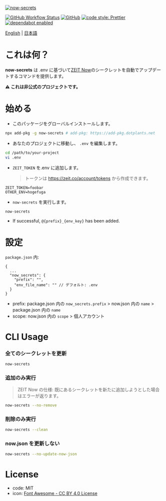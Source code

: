 [![now-secrets](https://i.imgur.com/vBAkYuW.png)](https://npm.im/now-secrets)

[![GitHub Workflow Status](https://img.shields.io/github/workflow/status/dotplants/now-secrets/Node%20CI?style=for-the-badge)](https://github.com/dotplants/now-secrets/actions)
[![GitHub](https://img.shields.io/github/license/dotplants/now-secrets?style=for-the-badge)](#license)
[![code style: Prettier](https://img.shields.io/badge/code_style-prettier-ff69b4.svg?style=for-the-badge&logo=prettier)](https://prettier.io/)
[![dependabot enabled](https://img.shields.io/badge/dependabot-enabled-0366D6.svg?style=for-the-badge&logo=dependabot)](https://github.com/dotplants/now-secrets/pulls?utf8=%E2%9C%93&q=is%3Apr+label%3Adependencies+)

[English](https://github.com/dotplants/now-secrets/blob/master/README.md) | [日本語](https://github.com/dotplants/now-secrets/blob/master/docs/README.ja.md)

# これは何？

**now-secrets** は .env に基づいて[ZEIT Now](https://zeit.co)のシークレットを自動でアップデートするコマンドを提供します。

**⚠ これは非公式のプロジェクトです。**

# 始める

- このパッケージをグローバルインストールします。

```bash
npx add-pkg -g now-secrets # add-pkg: https://add-pkg.dotplants.net
```

- あなたのプロジェクトに移動し、 `.env` を編集します。

```bash
cd /path/to/your-project
vi .env
```

- `ZEIT_TOKEN` を.env に追加します。
  > トークンは https://zeit.co/account/tokens から作成できます。

```
ZEIT_TOKEN=foobar
OTHER_ENV=hogefuga
```

- `now-secrets` を実行します。

```
now-secrets
```

- If successful, `@{prefix}_{env_key}` has been added.

# 設定

`package.json` 内:

```
{
  ...
  "now_secrets": {
    "prefix": "",
    "env_file_name": "" // デフォルト: .env
  }
}
```

- prefix: package.json 内の `now_secrets.prefix` > now.json 内の `name` > package.json 内の `name`
- scope: now.json 内の `scope` > 個人アカウント

# CLI Usage

### 全てのシークレットを更新

```bash
now-secrets
```

### 追加のみ実行

> ZEIT Now の仕様: 既にあるシークレットを新たに追加しようとした場合はエラーが返ります。

```bash
now-secrets --no-remove
```

### 削除のみ実行

```bash
now-secrets --clean
```

### now.json を更新しない

```bash
now-secrets --no-update-now-json
```

# License

- code: MIT
- icon: [Font Awesome - CC BY 4.0 License](https://fontawesome.com/license/free)
